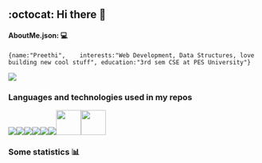 ## :octocat: Hi there 👋
#### AboutMe.json: 💻

``{name:"Preethi",   
  interests:"Web Development, Data Structures, love building new cool stuff",
  education:"3rd sem CSE at PES University"}
  ``

![](https://komarev.com/ghpvc/?username=QubitMatrix)
<br>
### Languages and technologies used in my repos 
<img src="https://img.icons8.com/color/48/000000/python.png"><img src="https://img.icons8.com/color/48/000000/c-programming.png"><img src="https://img.icons8.com/color/48/000000/javascript.png"><img src="https://img.icons8.com/color/48/000000/css3.png"><img src="https://img.icons8.com/color/48/000000/mongodb.png"><img src="https://img.icons8.com/color/48/000000/nodejs.png"><img src="https://reactjs.org/favicon-32x32.png" height="50px" width="50px"><img src="https://www.swi-prolog.org/icons/favicon.ico" height="50px" width="50px">
### Some statistics 📊 
<img alt="" src="https://github-profile-summary-cards.vercel.app/api/cards/profile-details?username=QubitMatrix&theme=radical" />
<img alt="" align="left" src="http://github-profile-summary-cards.vercel.app/api/cards/repos-per-language?username=QubitMatrix&theme=radical" />
<img alt="" align="left" src="http://github-profile-summary-cards.vercel.app/api/cards/most-commit-language?username=QubitMatrix&theme=radical" />
<img alt="" align="left" src="http://github-profile-summary-cards.vercel.app/api/cards/stats?username=QubitMatrix&theme=radical" />
<!--
**QubitMatrix/QubitMatrix** is a ✨ _special_ ✨ repository because its `README.md` (this file) appears on your GitHub profile.

Here are some ideas to get you started:

- 🔭 I’m currently working on ...
- 🌱 I’m currently learning ...
- 👯 I’m looking to collaborate on ...
- 🤔 I’m looking for help with ...
- 💬 Ask me about ...
- 📫 How to reach me: ...
- 😄 Pronouns: ...
- ⚡ Fun fact: ...
-->
